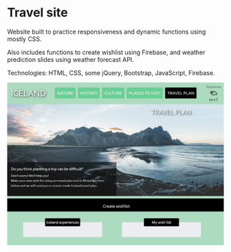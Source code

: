 # Travel site

Website built to practice responsiveness and dynamic functions using mostly CSS.

Also includes functions to create wishlist using Firebase, and weather prediction slides using weather forecast API.

Technologies: HTML, CSS, some jQuery, Bootstrap, JavaScript, Firebase.

![Expanded](./screenshotExpanded.jpg)

